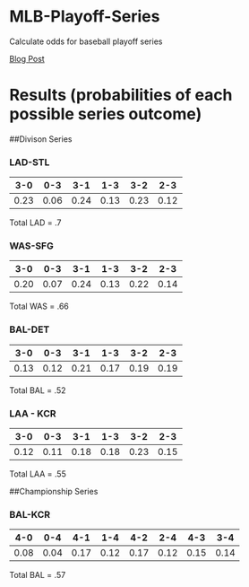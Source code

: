MLB-Playoff-Series
==================

Calculate odds for baseball playoff series

[Blog Post](http://www.feelinkindablue.com/2014/09/dodgers-chances-against-cardinals-in.html)



# Results (probabilities of each possible series outcome)

##Divison Series

### LAD-STL
| 3-0   |  0-3   |  3-1    |  1-3   |    3-2  |    2-3 |
|-------|--------|---------|--------|---------|--------|
|0.23   | 0.06   | 0.24    | 0.13   | 0.23    |  0.12  |

Total LAD = .7

### WAS-SFG

| 3-0 |    0-3   |      3-1  |      1-3  |      3-2  |    2-3 |
|-----|----------|-----------|-----------|-----------|--------|
|0.20 |  0.07    |  0.24     | 0.13      | 0.22      |  0.14  |

Total WAS = .66

### BAL-DET

| 3-0 |    0-3   |      3-1  |      1-3  |      3-2  |    2-3 |
|-----|----------|-----------|-----------|-----------|--------|
|0.13 |  0.12    |  0.21     | 0.17      | 0.19      |  0.19  |

Total BAL = .52

### LAA - KCR

| 3-0 |    0-3   |      3-1  |      1-3  |      3-2  |    2-3 |
|-----|----------|-----------|-----------|-----------|--------|
|0.12 |  0.11    |  0.18     | 0.18      | 0.23      |  0.15  |

Total LAA = .55

##Championship Series

### BAL-KCR

| 4-0 |    0-4   |  4-1  |  1-4  |  4-2  |    2-4 |  4-3  |    3-4 |
|-----|----------|-------|-------|-------|--------|-------|--------|
|0.08 |  0.04    |  0.17 | 0.12  | 0.17  |  0.12  | 0.15  | 0.14   |

Total BAL = .57

